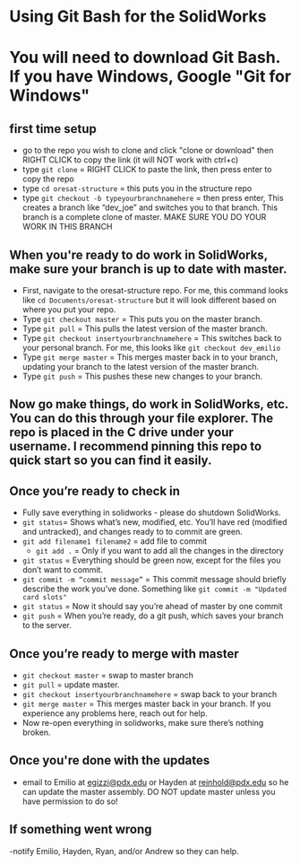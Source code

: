 ﻿# Using Git Bash for the SolidWorks
# You will need to download Git Bash. If you have Windows, Google "Git for Windows"

## first time setup
- go to the repo you wish to clone and click "clone or download" then RIGHT CLICK to copy the link (it will NOT work with ctrl+c)
- type `git clone` = RIGHT CLICK to paste the link, then press enter to copy the repo
- type `cd oresat-structure` = this puts you in the structure repo
- type `git checkout -b typeyourbranchnamehere` = then press enter, This creates a branch like “dev_joe” and switches you to that branch. This branch is a complete clone of master. MAKE SURE YOU DO YOUR WORK IN THIS BRANCH
  
## When you're ready to do work in SolidWorks, make sure your branch is up to date with master. 
- First, navigate to the oresat-structure repo. For me, this command looks like `cd Documents/oresat-structure` but it will look different based on where you put your repo.
- Type `git checkout master` = This puts you on the master branch.
- Type `git pull` = This pulls the latest version of the master branch.
- Type `git checkout insertyourbranchnamehere` = This switches back to your personal branch. For me, this looks like `git checkout dev_emilio`
- Type `git merge master` = This merges master back in to your branch, updating your branch to the latest version of the master branch.
- Type `git push` = This pushes these new changes to your branch.
  
## Now go make things, do work in SolidWorks, etc. You can do this through your file explorer. The repo is placed in the C drive under your username. I recommend pinning this repo to quick start so you can find it easily.

## Once you’re ready to check in
- Fully save everything in solidworks - please do shutdown SolidWorks.
- `git status`=  Shows what’s new, modified, etc. You’ll have red (modified and untracked), and changes ready to to commit are green.
- `git add filename1 filename2` = add file to commit
    - `git add .` =  Only if you want to add all the changes in the directory
- `git status` =  Everything should be green now, except for the files you don’t want to commit.
- `git commit -m “commit message”` = This commit message should briefly describe the work you've done. Something like `git commit -m "Updated card slots"`
- `git status` =  Now it should say you’re ahead of master by one commit
- `git push` =  When you’re ready, do a git push, which saves your branch to the server.

## Once you’re ready to merge with master
- `git checkout master` = swap to master branch
- `git pull` = update master.
- `git checkout insertyourbranchnamehere` = swap back to your branch
- `git merge master` =  This merges master back in your branch. If you experience any problems here, reach out for help.
- Now re-open everything in solidworks, make sure there’s nothing broken.

## Once you're done with the updates
- email to Emilio at egizzi@pdx.edu or Hayden at reinhold@pdx.edu so he can update the master assembly. DO NOT update master unless you have permission to do so!

## If something went wrong
-notify Emilio, Hayden, Ryan, and/or Andrew so they can help. 
